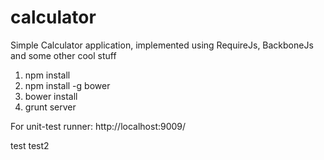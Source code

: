 calculator
=================

Simple Calculator application, implemented using RequireJs, BackboneJs and some other cool stuff

1. npm install
1. npm install -g bower
1. bower install
1. grunt server

For unit-test runner: http://localhost:9009/

test
test2